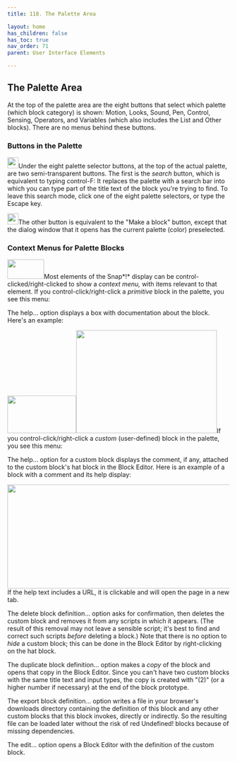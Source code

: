 ```yaml
---
title: 118. The Palette Area

layout: home
has_children: false
has_toc: true
nav_order: 71
parent: User Interface Elements

---
```


 The Palette Area
----------------

At the top of the palette area are the eight buttons that select which
palette (which block category) is shown: Motion, Looks, Sound, Pen,
Control, Sensing, Operators, and Variables (which also includes the List
and Other blocks). There are no menus behind these buttons.

### Buttons in the Palette

<img src="/snap-manual/assets/images/image1043.png" style="width:25px; height:25px">Under the eight palette selector buttons,
at the top of the actual palette, are two semi-transparent buttons. The
first is the *search* button, which is equivalent to typing control-F:
It replaces the palette with a search bar into which you can type part
of the title text of the block you're trying to find. To leave this
search mode, click one of the eight palette selectors, or type the
Escape key.

<img src="/snap-manual/assets/images/image1044.png" style="width:25px; height:25px">The other button is equivalent to the
"Make a block" button, except that the dialog window that it opens has
the current palette (color) preselected.

### Context Menus for Palette Blocks

<img src="/snap-manual/assets/images/image1045.png" style="width:83px; height:44px">Most elements of the Snap*!* display can
be control-clicked/right-clicked to show a *context menu,* with items
relevant to that element. If you control-click/right-click a *primitive*
block in the palette, you see this menu:

The help... option displays a box with documentation about the block.
Here's an example:

<img src="/snap-manual/assets/images/image1046.png" style="width:156px; height:85px"><img src="/snap-manual/assets/images/image1047.png" style="width:319px; height:233px">If you control-click/right-click a
*custom* (user-defined) block in the palette, you see this menu:

The help... option for a custom block displays the comment, if any,
attached to the custom block's hat block in the Block Editor. Here is an
example of a block with a comment and its help display:

<img src="/snap-manual/assets/images/image1048.png" style="width:649px; height:235px">If the help text includes a URL, it is
clickable and will open the page in a new tab.

The delete block definition... option asks for confirmation, then
deletes the custom block and removes it from any scripts in which it
appears. (The result of this removal may not leave a sensible script;
it's best to find and correct such scripts *before* deleting a block.)
Note that there is no option to *hide* a custom block; this can be done
in the Block Editor by right-clicking on the hat block.

The duplicate block definition... option makes a *copy* of the block and
opens that copy in the Block Editor. Since you can't have two custom
blocks with the same title text and input types, the copy is created
with "(2)" (or a higher number if necessary) at the end of the block
prototype.

The export block definition... option writes a file in your browser's
downloads directory containing the definition of this block and any
other custom blocks that this block invokes, directly or indirectly. So
the resulting file can be loaded later without the risk of red
Undefined! blocks because of missing dependencies.

The edit... option opens a Block Editor with the definition of the
custom block.

